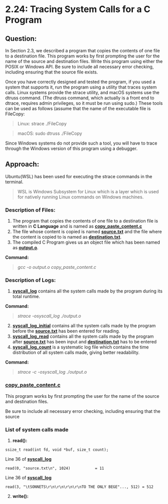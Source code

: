 # 2.24: Tracing System Calls for a C Program
## Question:

In Section 2.3, we described a program that copies the contents of one file to a destination file. 
This program works by first prompting the user for the name of the source and destination files. 
Write this program using either the POSIX or Windows API. 
Be sure to include all necessary error checking, including ensuring that the source file exists.

Once you have correctly designed and tested the program, if you used a system that supports it, run the program using a utility that traces system calls. Linux systems provide the strace utility, and macOS systems use the dtruss command. (The dtruss command, which actually is a front end to dtrace, requires admin privileges, so it must be run using sudo.) 
These tools can be used as follows (assume that the name of the executable file is FileCopy:

>Linux:  strace ./FileCopy

>macOS:  sudo dtruss ./FileCopy
              
Since Windows systems do not provide such a tool, you will have to trace through the Windows version of this program using a debugger.

## Approach:
Ubuntu(WSL) has been used for executing the strace commands in the terminal.
> WSL is Windows Subsystem for Linux which is a layer which is used for natively running Linux commands on Windows machines.

### Description of Files: 
1. The program that copies the contents of one file to a destination file is written in **C Language** and is named as [**copy_paste_content.c**](https://github.com/VincentPaulV/CS252-OS-Assignment/blob/main/Q1-2.24/copy_paste_content.c)
2. The file whose content is copied is named [**source.txt**](https://github.com/VincentPaulV/CS252-OS-Assignment/blob/main/Q1-2.24/source.txt) and the file where the content is copied to is named as [**destination.txt**](https://github.com/VincentPaulV/CS252-OS-Assignment/blob/main/Q1-2.24/destination.txt).
3. The compiled C Program gives us an object file which has been named as [**output.o**](https://github.com/VincentPaulV/CS252-OS-Assignment/blob/main/Q1-2.24/output.o).

**Command:** 
>*gcc -o output.o copy_paste_content.c*

### Description of Logs:
1. [**syscall_log**](https://github.com/VincentPaulV/CS252-OS-Assignment/blob/main/Q1-2.24/syscall_log) contains all the system calls made by the program during its total runtime.

**Command:** 
>*strace -osyscall_log ./output.o*
2. [**syscall_log_initial**](https://github.com/VincentPaulV/CS252-OS-Assignment/blob/main/Q1-2.24/syscall_log_initial) contains all the system calls made by the program before the [**source.txt**](https://github.com/VincentPaulV/CS252-OS-Assignment/blob/main/Q1-2.24/source.txt) has been entered for reading.
3. [**syscall_log_read**](https://github.com/VincentPaulV/CS252-OS-Assignment/blob/main/Q1-2.24/syscall_log_read) contains all the system calls made by the program after [**source.txt**](https://github.com/VincentPaulV/CS252-OS-Assignment/blob/main/Q1-2.24/source.txt) has been input and [**destination.txt**](https://github.com/VincentPaulV/CS252-OS-Assignment/blob/main/Q1-2.24/destination.txt) has to be entered
4. [**syscall_log_count**](https://github.com/VincentPaulV/CS252-OS-Assignment/blob/main/Q1-2.24/syscall_log_count) is a systematic log file which contains the time distribution of all system calls made, giving better readability.

**Command:** 
>*strace -c -osyscall_log ./output.o*

### [**copy_paste_content.c**](https://github.com/VincentPaulV/CS252-OS-Assignment/blob/main/Q1-2.24/copy_paste_content.c)
This program works by first prompting the user for the name of the source and destination files.

Be sure to include all necessary error checking, including ensuring that the source

### List of system calls made
1. **read():** 
```
ssize_t read(int fd, void *buf, size_t count);
```
Line 36 of [**syscall_log**](https://github.com/VincentPaulV/CS252-OS-Assignment/blob/main/Q1-2.24/syscall_log)
```
read(0, "source.txt\n", 1024)           = 11
```
Line 36 of [**syscall_log**](https://github.com/VincentPaulV/CS252-OS-Assignment/blob/main/Q1-2.24/syscall_log)
```
read(3, "\tSONNETS\r\n\r\n\r\n\r\nTO THE ONLY BEGE"..., 512) = 512
```

2. **write():** 
